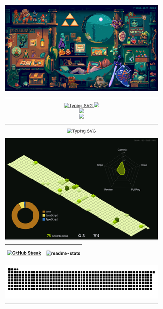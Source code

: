 <h2 align="center">
<img src="header_banner.gif">
</h2>
<hr>
<p align="center">
    <a href="https://git.io/typing-svg">
        <img src="https://readme-typing-svg.demolab.com?font=Jetbrains+Mono&size=30&height=100&duration=1&pause=1&color=27F786&center=true&vCenter=true&repeat=false&width=435&lines=Tech+Stack" alt="Typing SVG" />
    </a>
    <a href="https://skillicons.dev">
        <img src="https://skillicons.dev/icons?i=c,cpp,cs,java,b,js,py,php,bash" />
        <br>
        <img src="https://skillicons.dev/icons?i=html,css,react,laravel,tailwind,b,kotlin,swift,dart,flutter" />
        <br>
        <img src="https://skillicons.dev/icons?i=firebase,mysql,sqlite,git,figma" />
    </a>
</p>
<hr>
<div align="center">
    <a href="https://git.io/typing-svg">
        <img src="https://readme-typing-svg.demolab.com?font=Jetbrains+Mono&size=30&height=100&duration=1&pause=1&color=27F786&center=true&vCenter=true&repeat=false&width=435&lines=Contributions" alt="Typing SVG" />
    </a>
</div>
<p align="center" >
	<picture>
	  <source media="(prefers-color-scheme: dark)"  srcset="https://raw.githubusercontent.com/rushp28/rushp28/output-3d-contrib/profile-custom-hacker.svg" />
	  <img alt="github profile contributions chart"    src="https://raw.githubusercontent.com/rushp28/rushp28/output-3d-contrib/profile-custom-hacker.svg" />
	</picture>
</p>

| [![GitHub Streak](http://github-readme-streak-stats.herokuapp.com?user=rushp28&theme=merko&hide_border=true)](https://git.io/streak-stats) | <p align="left">&nbsp;<img align="center" src="https://github-readme-stats.vercel.app/api?username=rushp28&show_icons=true&theme=merko&rank_icon=default&hide_border=true&locale=en" alt="readme-stats" /></p> |
| ------------- | ------------- |

<div align="center">
  <img alt="snake eating my contributions" src="https://raw.githubusercontent.com/rushp28/rushp28/output/github-contribution-grid-snake-b153.svg" />
</div>
<hr>